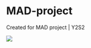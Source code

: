 # MAD-project
Created for MAD project | Y2S2

![](https://drive.google.com/file/d/1YuxS-csyp-AcBCmEa3te_OADJOxoe7_k/view?usp=sharing)

